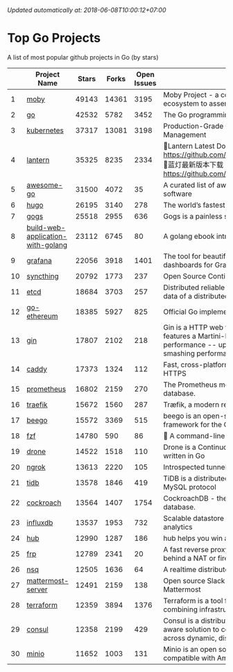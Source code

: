 *Updated automatically at: 2018-06-08T10:00:12+07:00* 
# Top Go Projects
A list of most popular github projects in Go (by stars)

|    | Project Name | Stars | Forks | Open Issues | Description |
| -- | ------------ | ----- | ----- | ----------- | ----------- |
| 1 | [moby](https://github.com/moby/moby) | 49143 | 14361 | 3195 | Moby Project - a collaborative project for the container ecosystem to assemble container-based systems |
| 2 | [go](https://github.com/golang/go) | 42532 | 5782 | 3452 | The Go programming language |
| 3 | [kubernetes](https://github.com/kubernetes/kubernetes) | 37317 | 13081 | 3198 | Production-Grade Container Scheduling and Management |
| 4 | [lantern](https://github.com/getlantern/lantern) | 35325 | 8235 | 2334 | 🔴Lantern Latest Download https://github.com/getlantern/lantern/releases/tag/latest 🔴蓝灯最新版本下载 https://github.com/getlantern/forum/issues/833 🔴  |
| 5 | [awesome-go](https://github.com/avelino/awesome-go) | 31500 | 4072 | 35 | A curated list of awesome Go frameworks, libraries and software |
| 6 | [hugo](https://github.com/gohugoio/hugo) | 26195 | 3140 | 278 | The world’s fastest framework for building websites. |
| 7 | [gogs](https://github.com/gogs/gogs) | 25518 | 2955 | 636 | Gogs is a painless self-hosted Git service. |
| 8 | [build-web-application-with-golang](https://github.com/astaxie/build-web-application-with-golang) | 23112 | 6745 | 80 | A golang ebook intro how to build a web with golang |
| 9 | [grafana](https://github.com/grafana/grafana) | 22056 | 3918 | 1401 | The tool for beautiful monitoring and metric analytics & dashboards for Graphite, InfluxDB & Prometheus & More |
| 10 | [syncthing](https://github.com/syncthing/syncthing) | 20792 | 1773 | 237 | Open Source Continuous File Synchronization |
| 11 | [etcd](https://github.com/coreos/etcd) | 18684 | 3703 | 257 | Distributed reliable key-value store for the most critical data of a distributed system |
| 12 | [go-ethereum](https://github.com/ethereum/go-ethereum) | 18385 | 5927 | 825 | Official Go implementation of the Ethereum protocol |
| 13 | [gin](https://github.com/gin-gonic/gin) | 17807 | 2102 | 218 | Gin is a HTTP web framework written in Go (Golang). It features a Martini-like API with much better performance -- up to 40 times faster. If you need smashing performance, get yourself some Gin. |
| 14 | [caddy](https://github.com/mholt/caddy) | 17373 | 1324 | 112 | Fast, cross-platform HTTP/2 web server with automatic HTTPS |
| 15 | [prometheus](https://github.com/prometheus/prometheus) | 16802 | 2159 | 270 | The Prometheus monitoring system and time series database. |
| 16 | [traefik](https://github.com/containous/traefik) | 15672 | 1560 | 287 | Træfik, a modern reverse proxy |
| 17 | [beego](https://github.com/astaxie/beego) | 15572 | 3369 | 515 | beego is an open-source, high-performance web framework for the Go programming language. |
| 18 | [fzf](https://github.com/junegunn/fzf) | 14780 | 590 | 86 | :cherry_blossom: A command-line fuzzy finder |
| 19 | [drone](https://github.com/drone/drone) | 14522 | 1518 | 110 | Drone is a Continuous Delivery platform built on Docker, written in Go |
| 20 | [ngrok](https://github.com/inconshreveable/ngrok) | 13613 | 2220 | 105 | Introspected tunnels to localhost |
| 21 | [tidb](https://github.com/pingcap/tidb) | 13578 | 1846 | 419 | TiDB is a distributed HTAP database compatible with the MySQL protocol  |
| 22 | [cockroach](https://github.com/cockroachdb/cockroach) | 13564 | 1407 | 1754 | CockroachDB - the open source, cloud-native SQL database. |
| 23 | [influxdb](https://github.com/influxdata/influxdb) | 13537 | 1953 | 732 | Scalable datastore for metrics, events, and real-time analytics |
| 24 | [hub](https://github.com/github/hub) | 12990 | 1287 | 186 | hub helps you win at git. |
| 25 | [frp](https://github.com/fatedier/frp) | 12789 | 2341 | 20 | A fast reverse proxy to help you expose a local server behind a NAT or firewall to the internet. |
| 26 | [nsq](https://github.com/nsqio/nsq) | 12505 | 1636 | 64 | A realtime distributed messaging platform |
| 27 | [mattermost-server](https://github.com/mattermost/mattermost-server) | 12491 | 2159 | 138 | Open source Slack-alternative in Golang and React - Mattermost |
| 28 | [terraform](https://github.com/hashicorp/terraform) | 12359 | 3894 | 1376 | Terraform is a tool for building, changing, and combining infrastructure safely and efficiently. |
| 29 | [consul](https://github.com/hashicorp/consul) | 12358 | 2199 | 429 | Consul is a distributed, highly available, and data center aware solution to connect and configure applications across dynamic, distributed infrastructure. |
| 30 | [minio](https://github.com/minio/minio) | 11652 | 1003 | 131 | Minio is an open source object storage server compatible with Amazon S3 APIs |
